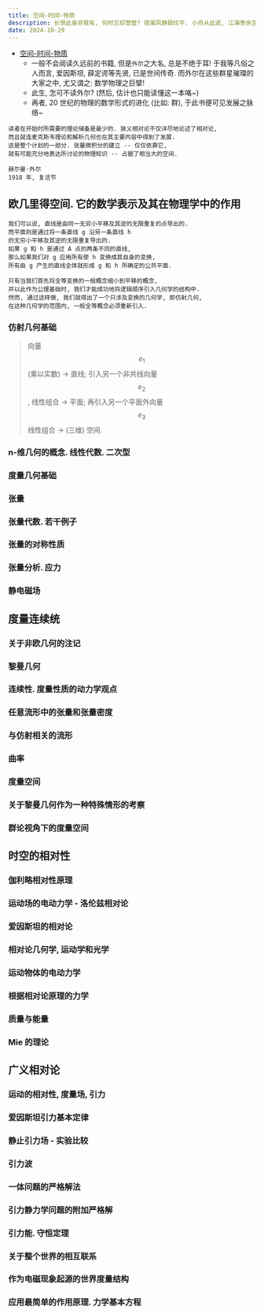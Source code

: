 ```yaml
---
title: 空间-时间-物质
description: 长恨此身非我有, 何时忘却营营? 夜阑风静縠纹平. 小舟从此逝, 江海寄余生.
date: 2024-10-29
---
```


- [空间-时间-物质](https://book.douban.com/subject/36351918/)
  - 一般不会阅读久远前的书籍, 但是`外尔`之大名, 总是不绝于耳!
    于我等凡俗之人而言, 爱因斯坦, 薛定谔等先贤, 已是世间传奇.
    而外尔在这些群星璀璨的大家之中, 尤又谓之: 数学物理之巨擘!
  - 此生, 怎可不读外尔? (然后, 估计也只能读懂这一本咯~)
  - 再者, 20 世纪的物理的数学形式的进化 (比如: 群),
    于此书便可见发展之脉络~

```
读者在开始时所需要的理论储备是最少的. 狭义相对论不仅详尽地论述了相对论,
而且就连麦克斯韦理论和解析几何也在其主要内容中得到了发展.
这是整个计划的一部分. 张量微积分的建立 -- 仅仅依靠它,
就有可能充分地表达所讨论的物理知识 -- 占据了相当大的空间.

赫尔曼·外尔
1918 年, 复活节
```

## 欧几里得空间. 它的数学表示及其在物理学中的作用

```
我们可以说, 直线是由同一无穷小平移及其逆的无限重复的点导出的.
而平面则是通过将一条直线 g 沿另一条直线 h
的无穷小平移及其逆的无限重复导出的.
如果 g 和 h 是通过 A 点的两条不同的直线,
那么如果我们对 g 应用所有使 h 变换成其自身的变换,
所有由 g 产生的直线全体就形成 g 和 h 所确定的公共平面.
```

```
只有当我们首先将全等变换的一般概念缩小到平移的概念,
并以此作为公理基础时, 我们才能成功地将逻辑顺序引入几何学的结构中.
然而, 通过这样做, 我们就得出了一个只涉及变换的几何学, 即仿射几何,
在这种几何学的范围内, 一般全等概念必须重新引入.
```

### 仿射几何基础

> 向量
  $$ e_1 $$
  (乘以实数) -> 直线;
  引入另一个非共线向量
  $$ e_2 $$,
  线性组合 -> 平面;
  再引入另一个平面外向量
  $$ e_3 $$
  线性组合 -> (三维) 空间.

### n-维几何的概念. 线性代数. 二次型

### 度量几何基础

### 张量

### 张量代数. 若干例子

### 张量的对称性质

### 张量分析. 应力

### 静电磁场

## 度量连续统

### 关于非欧几何的注记

### 黎曼几何

### 连续性. 度量性质的动力学观点

### 任意流形中的张量和张量密度

### 与仿射相关的流形

### 曲率

### 度量空间

### 关于黎曼几何作为一种特殊情形的考察

### 群论视角下的度量空间

## 时空的相对性

### 伽利略相对性原理

### 运动场的电动力学 - 洛伦兹相对论

### 爱因斯坦的相对论

### 相对论几何学, 运动学和光学

### 运动物体的电动力学

### 根据相对论原理的力学

### 质量与能量

### Mie 的理论

## 广义相对论

### 运动的相对性, 度量场, 引力

### 爱因斯坦引力基本定律

### 静止引力场 - 实验比较

### 引力波

### 一体问题的严格解法

### 引力静力学问题的附加严格解

### 引力能. 守恒定理

### 关于整个世界的相互联系

### 作为电磁现象起源的世界度量结构

### 应用最简单的作用原理. 力学基本方程

